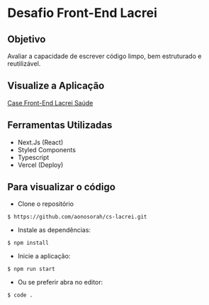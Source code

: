 # Desafio Front-End Lacrei

## Objetivo
Avaliar a capacidade de escrever código limpo, bem estruturado e reutilizável. 

## Visualize a Aplicação
[Case Front-End Lacrei Saúde](https://frontend-lacrei.vercel.app/)

## Ferramentas Utilizadas
- Next.Js (React)
- Styled Components
- Typescript
- Vercel (Deploy)

## Para visualizar o código
- Clone o repositório
```
$ https://github.com/aonosorah/cs-lacrei.git
```
- Instale as dependências:
```
$ npm install
```
- Inicie a aplicação:
```
$ npm run start
```
- Ou se preferir abra no editor:
```
$ code .
```
